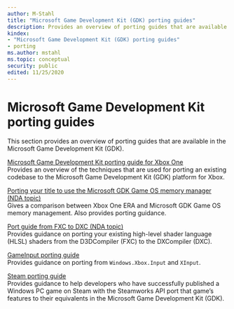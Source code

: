```yaml
---
author: M-Stahl
title: "Microsoft Game Development Kit (GDK) porting guides"
description: Provides an overview of porting guides that are available in the Microsoft Game Development Kit (GDK).
kindex:
- "Microsoft Game Development Kit (GDK) porting guides"
- porting
ms.author: mstahl
ms.topic: conceptual
security: public
edited: 11/25/2020
---
```


# Microsoft Game Development Kit porting guides

This section provides an overview of porting guides that are available in the Microsoft Game Development Kit (GDK). 

[Microsoft Game Development Kit porting guide for Xbox One](../getstarted/overviews/porting-guide-for-existing-ERA.md)  
Provides an overview of the techniques that are used for porting an existing codebase to the Microsoft Game Development Kit (GDK) platform for Xbox.  

[Porting your title to use the Microsoft GDK Game OS memory manager (NDA topic)](../system/overviews/memory/system-memory-porting.md)  
Gives a comparison between Xbox One ERA and Microsoft GDK Game OS memory management. Also provides porting guidance.

[Port guide from FXC to DXC (NDA topic)](../tools-console/xbox-tools-and-apis/shadercompiler/dxc-port-from-fxc.md)  
Provides guidance on porting your existing high-level shader language (HLSL) shaders from the D3DCompiler (FXC) to the DXCompiler (DXC).  

[GameInput porting guide](../input/porting/input-porting.md)  
Provides guidance on porting from `Windows.Xbox.Input` and `XInput`.  

[Steam porting guide](gc-steam-porting-guide-toc.md)  
Provides guidance to help developers who have successfully published a Windows PC game on Steam with the Steamworks API port that game’s features to their equivalents in the Microsoft Game Development Kit (GDK).